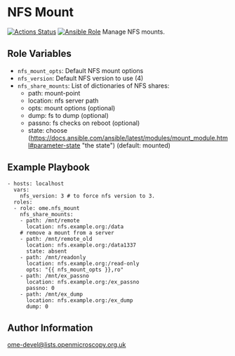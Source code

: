 NFS Mount
=========

[![Actions Status](https://github.com/ome/ansible-role-nfs-mount/workflows/Molecule/badge.svg)](https://github.com/ome/ansible-role-nfs-mount/actions)
[![Ansible Role](https://img.shields.io/badge/ansible--galaxy-nfs_mount-blue.svg)](https://galaxy.ansible.com/ui/standalone/roles/ome/nfs_mount/)
Manage NFS mounts.


Role Variables
--------------

- `nfs_mount_opts`: Default NFS mount options
- `nfs_version`: Default NFS version to use (4)
- `nfs_share_mounts`: List of dictionaries of NFS shares:
   - path: mount-point
   - location: nfs server path
   - opts: mount options (optional)
   - dump: fs to dump (optional)
   - passno: fs checks on reboot (optional)
   - state: choose (https://docs.ansible.com/ansible/latest/modules/mount_module.html#parameter-state "the state") (default: mounted)


Example Playbook
----------------

    - hosts: localhost
      vars:
        nfs_version: 3 # to force nfs version to 3.
      roles:
      - role: ome.nfs_mount
        nfs_share_mounts:
        - path: /mnt/remote
          location: nfs.example.org:/data
        # remove a mount from a server
        - path: /mnt/remote_old
          location: nfs.example.org:/data1337
          state: absent
        - path: /mnt/readonly
          location: nfs.example.org:/read-only
          opts: "{{ nfs_mount_opts }},ro"
        - path: /mnt/ex_passno
          location: nfs.example.org:/ex_passno
          passno: 0
        - path: /mnt/ex_dump
          location: nfs.example.org:/ex_dump
          dump: 0


Author Information
------------------

ome-devel@lists.openmicroscopy.org.uk
